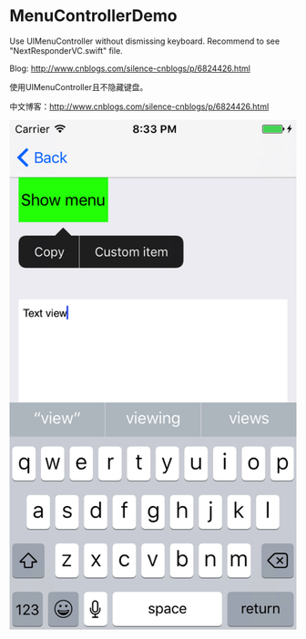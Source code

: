 # MenuControllerDemo

Use UIMenuController without dismissing keyboard. Recommend to see "NextResponderVC.swift" file.

Blog: http://www.cnblogs.com/silence-cnblogs/p/6824426.html

使用UIMenuController且不隐藏键盘。

中文博客：http://www.cnblogs.com/silence-cnblogs/p/6824426.html

![](README_resources/Next_responder.png)